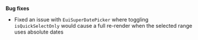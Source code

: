 **Bug fixes**

- Fixed an issue with `EuiSuperDatePicker` where toggling `isQuickSelectOnly` would cause a full re-render when the selected range uses absolute dates

